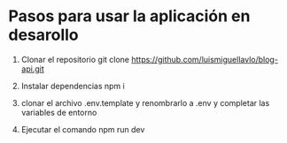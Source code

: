 # Pasos para usar la aplicación en desarollo

1. Clonar el repositorio
   git clone https://github.com/luismiguellavlo/blog-api.git

2. Instalar dependencias
   npm i

3. clonar el archivo .env.template y renombrarlo a .env y completar las variables de entorno

4. Ejecutar el comando
   npm run dev
